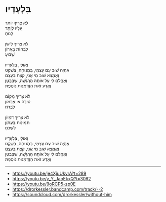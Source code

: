 # בִּלְעָדָיו

לֹא צָרִיךְ יוֹתֵר \
עָלָיו לְוַתֵּר \
לָנוּחַ \
\
לֹא צָרִיךְ לִישֹׁן \
לִבְהוֹת בָּאָרוֹן \
שָׁבוּעַ \
\
וְאוּלַי, בִּלְעָדָיו \
אֶהְיֶה שׁוּב עִם עַצְמִי, בִּמְנוּחָה, בְּשֶׁקֶט \
וְאֶמְצָא שׁוּב מִי אֲנִי, קְצָת בְּעֶצֶם \
וְאֶחֱלֹם לִי עַל אוֹתָהּ הַרְגָּשָׁה, שֶׁבַּבֶּטֶן \
וְאֵדַע זֹאת הִזְדַּמְּנוּת נוֹסֶפֶת \
\
לֹא צָרִיךְ מָקוֹם \
טִירָה אוֹ אַרְמוֹן \
לִבְרֹחַ \
\
לֹא צָרִיךְ דִּמְיוֹן \
תְּמוּנוֹת בָּעִתּוֹן \
לִשְׁכֹּחַ \
\
וְאוּלַי, בִּלְעָדָיו \
אֶהְיֶה שׁוּב עִם עַצְמִי, בִּמְנוּחָה, בְּשֶׁקֶט \
וְאֶמְצָא שׁוּב מִי אֲנִי, קְצָת בְּעֶצֶם \
וְאֶחֱלֹם לִי עַל אוֹתָהּ הַרְגָּשָׁה, שֶׁבַּבֶּטֶן \
וְאֵדַע זֹאת הִזְדַּמְּנוּת נוֹסֶפֶת

---
- https://youtu.be/je4XjuUkvrA?t=289
- https://youtu.be/y_Y_JaoEkxQ?t=3062
- https://youtu.be/9oRCP5-zp0E
- https://drorkessler.bandcamp.com/track/--2
- https://soundcloud.com/drorkessler/without-him
